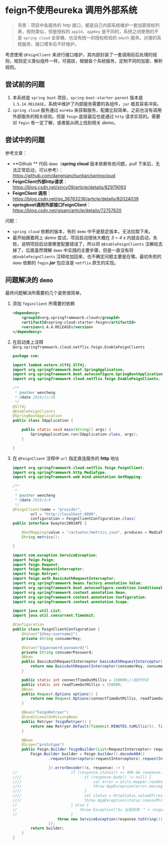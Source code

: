 # feign不使用eureka 调用外部系统

> 背景：项目中各服务的 *http* 接口，都是自己内部系统维护一套加密授权列表，规则类似，但是授权的 `appId`、`appKey` 是不同的，系统之间使用的不是 `spring cloud` 全家桶，也没有统一的授权校验的 `oAuth` 服务。对接的系统服务、接口增多后不好维护。

考虑使用 `@FeignClient` 来进行接口维护，其内部封装了一套调用前后处理的规则，规则定义类似组件一样，可插拔，根据各个系统服务，定制不同的加密、解析规则。



## 尝试前的问题

1. 本系统是 `spring boot` 项目，`spring-boot-starter-parent` 版本是 `1.5.14.RELEASE`，系统中维护了内部服务需要的各组件，`jar` 极其容易冲突。
2. `spring cloud` 服务通过 `eureka` 来获取服务，配置比较简单，之前也没有调用外部服务的相关经验。但是 `feign` 底层最后也是通过 `http` 请求实现的。需要对 `fegin` 有一定了解，或者能从网上找到相关 *demo*。



## 尝试中的问题

参考文章：

- **Github ** 代码 `demo`（**spring cloud** 版本依赖有些问题，*pull* 下来后，无法正常启动，可以参考）： <https://github.com/dangnianchuntian/springcloud>
- **FeignClient外部http请求**：https://blog.csdn.net/sincy09/article/details/82979093
- **FeignClient 调用**：https://blog.csdn.net/qq_36763236/article/details/82024039
- **springboot调用外部接口FeignClient**：https://blog.csdn.net/gisam/article/details/72757620



问题：

- `spring cloud` 依赖的版本，有的 `demo` 中不是稳定版本，无法拉取下来。
- 最开始跟着网上 *demo* 尝试，项目启动很快大概在 *3 ~ 4 s* 内就会启动，失败，说明项目启动类哪里配置错误了，所以将 `@EnableFeignClients` 注解给去掉了，后面虽然理解 `demo` 中实践的主要步骤，但是一直没有将 `@EnableFeignClients` 注释给加回来，也不确定问题主要是在哪。最初失败的 `demo` 依赖的 `fegin` ***jar*** 包应该是 `netflix` 原生的实现。



## 问题解决的 `demo`

最终问题解决所需要的几个姿势很简单。

1. 添加 `feginclient` 所需要的依赖

   ```xml
   <dependency>
       <groupId>org.springframework.cloud</groupId>
       <artifactId>spring-cloud-starter-feign</artifactId>
       <version>1.4.4.RELEASE</version>
   </dependency>
   ```

2. 在启动类上注释 `@org.springframework.cloud.netflix.feign.EnableFeignClients`

   ```java
   package com;
   
   import lombok.extern.slf4j.Slf4j;
   import org.springframework.boot.SpringApplication;
   import org.springframework.boot.autoconfigure.SpringBootApplication;
   import org.springframework.cloud.netflix.feign.EnableFeignClients;
   
   /**
    * @author wencheng
    * @date 2018/11/30
    */
   @Slf4j
   @EnableFeignClients
   @SpringBootApplication
   public class IApplication {
   
       public static void main(String[] args) {
           SpringApplication.run(IApplication.class, args);
       }
   
   }
   ```

3. 在 `@FeignClient` 注释中 `url` 指定直连服务的 **http** 地址

   ```java
   import org.springframework.cloud.netflix.feign.FeignClient;
   import org.springframework.http.MediaType;
   import org.springframework.web.bind.annotation.GetMapping;
   
   /**
    *
    * @author wencheng
    * @date 2019/4/8
    */
   @FeignClient(name = "provider",
           url = "http://localhost:8090",
           configuration = FeignClientConfiguration.class)
   public interface Ewaytec2001API {
   
       @GetMapping(value = "/actuator/metrics.json", produces = MediaType.APPLICATION_JSON_UTF8_VALUE)
       String metrics();
   
   }
   ```

   ```java
   import com.exception.ServiceException;
   import feign.Feign;
   import feign.Request;
   import feign.RequestInterceptor;
   import feign.Retryer;
   import feign.auth.BasicAuthRequestInterceptor;
   import org.springframework.beans.factory.annotation.Value;
   import org.springframework.boot.autoconfigure.condition.ConditionalOnMissingBean;
   import org.springframework.context.annotation.Bean;
   import org.springframework.context.annotation.Configuration;
   import org.springframework.context.annotation.Scope;
   
   import java.util.List;
   import java.util.concurrent.TimeUnit;
   
   @Configuration
   public class FeignClientConfiguration {
       @Value("${key:username}")
       private String consumerKey;
   
       @Value("${password:password}")
       private String consumerPassword;
       @Bean
       public BasicAuthRequestInterceptor basicAuthRequestInterceptor() {
           return new BasicAuthRequestInterceptor(consumerKey, consumerPassword);
       }
   
       public static int connectTimeOutMillis = 150000;//超时时间
       public static int readTimeOutMillis = 150000;
       @Bean
       public Request.Options options() {
           return new Request.Options(connectTimeOutMillis, readTimeOutMillis);
       }
   
       @Bean("FeignRetryer")
       @ConditionalOnMissingBean
       public Retryer feignRetryer() {
           return new Retryer.Default(TimeUnit.MINUTES.toMillis(5), TimeUnit.MINUTES.toMillis(10), 2);
       }
   
       @Bean
       @Scope("prototype")
       public Feign.Builder feignBuilder(List<RequestInterceptor> requestInterceptors) {
           Feign.Builder builder = Feign.builder().decode404()
                   .requestInterceptors(requestInterceptors).requestInterceptor(requestTemplate -> {
   
                   }).errorDecoder((s, response) -> {
   //                        if (response.status() >= 400 && response.status() <= 499) {
   ////                            if (response.body() != null) {
   ////                                val error = utils.mapper.readValue(response.body().asInputStream(), ErrorEntity::class.java)
   ////                                throw AppException(error.message, HttpStatus.valueOf(error.status))
   ////                            }
   ////                            val status = HttpStatus.valueOf(response.status())
   ////                            throw AppException(status.reasonPhrase, status)
   //                        } else {
   //                            throw Exception("$s 出现异常：" + response.body().asReader().read()))
   //                        }
                       throw new ServiceException(response.toString());
                   });
           return builder;
       }
   }
   ```

   

